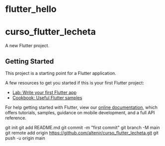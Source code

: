 # flutter_hello
# curso_flutter_lecheta
A new Flutter project.

## Getting Started

This project is a starting point for a Flutter application.

A few resources to get you started if this is your first Flutter project:

- [Lab: Write your first Flutter app](https://flutter.dev/docs/get-started/codelab)
- [Cookbook: Useful Flutter samples](https://flutter.dev/docs/cookbook)

For help getting started with Flutter, view our
[online documentation](https://flutter.dev/docs), which offers tutorials,
samples, guidance on mobile development, and a full API reference.

git init
git add README.md
git commit -m "first commit"
git branch -M main
git remote add origin https://github.com/altenir/curso_flutter_lecheta.git
git push -u origin main
